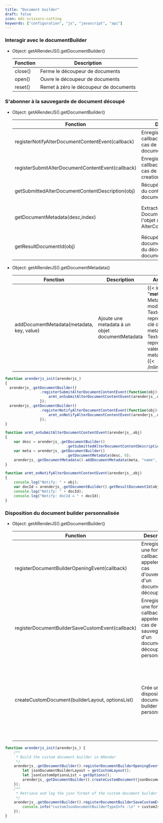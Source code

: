 ```yaml
---
title: "Document builder"
draft: false
icon: mdi-scissors-cutting
keywords: ["configuration", "js", "javascript", "api"]
---
```


### Interagir avec le documentBuilder

- Object: getARenderJS().getDocumentBuilder()

    | Fonction | Description                            |
    | -------- | -------------------------------------- |
    | close()  | Ferme le découpeur de documents        |
    | open()   | Ouvre le découpeur de documents        |
    | reset()  | Remet à zéro le découpeur de documents |

### S'abonner à la sauvegarde de document découpé

- Object: getARenderJS().getDocumentBuilder()

    | Fonction                                          | Description                                                                           | Arguments                                                                                                                                   |
    | ------------------------------------------------- | ------------------------------------------------------------------------------------- | ------------------------------------------------------------------------------------------------------------------------------------------- |
    | registerNotifyAlterDocumentContentEvent(callback) | Enregistre une fonction callback à appeler en cas de sauvegarde d'un document découpé | **callback:** La fonction callback à appeler                                                                                                |
    | registerSubmitAlterDocumentContentEvent(callback) | Enregistre une fonction callback à appeler en cas de demande de creation de document  | **callback:** La fonction callback à appeler                                                                                                |
    | getSubmittedAlterDocumentContentDescription(obj)  | Récupére la description du contenu du document modifié                                | **obj:** l'objet SubmitAlterDocumentContentEvent source                                                                                     |
    | getDocumentMetadata(desc,index)                   | Extracte l'object DocumentMetadata de l'objet source AlterContentDescription          | {{< inlineList "**desc:** AlterContentDescription;**index:** index du document dont le documentMetadata sera extrait">}}{{< /inlineList>}}  |
    | getResultDocumentId(obj)                          | Récupére le documentId qui résulte du découpage de document                           | **obj:** l'événement qui a été envoyé lorsque l'opération altercontent a été effectuée                                                      |


- Object: getARenderJS().getDocumentMetadata()

    | Fonction                                          | Description                                                | Arguments                                                                                                                                                                        |
    | ------------------------------------------------- | ---------------------------------------------------------- | -------------------------------------------------------------------------------------------------------------------------------------------------------------------------------- |
    | addDocumentMetadata(metadata, key, value)         | Ajoute une metadata à un objet documentMetadata            | {{< inlineList "**metadata:** Metadata à modifier;**key:** Texte représentant la clé de la metadata;**value:** Texte représentant la valeur de la metadata">}}{{< /inlineList>}} |


``` javascript
function arenderjs_init(arenderjs_)
{
  arenderjs_.getDocumentBuilder()
                .registerSubmitAlterDocumentContentEvent(function(obj){
                    armt_onSubmitAlterDocumentContentEvent(arenderjs_,obj);
                });
  arenderjs_.getDocumentBuilder()
                .registerNotifyAlterDocumentContentEvent(function(obj){
                    armt_onNotifyAlterDocumentContentEvent(arenderjs_,obj);
                });
}

function armt_onSubmitAlterDocumentContentEvent(arenderjs_,obj)
{
    var desc = arenderjs_.getDocumentBuilder()
                            .getSubmittedAlterDocumentContentDescription(obj);
    var meta = arenderjs_.getDocumentBuilder()
                            .getDocumentMetadata(desc, 0);
    arenderjs_.getDocumentMetadata().addDocumentMetadata(meta, "name", "value");
}

function armt_onNotifyAlterDocumentContentEvent(arenderjs_,obj)
{
    console.log("Notify: " + obj);
    var docId = arenderjs_.getDocumentBuilder().getResultDocumentId(obj);
    console.log("Notify: " + docId);
    console.log("Notify: docId = " + docId);
}
```


### Disposition du document builder personnalisée 

- Object: getARenderJS().getDocumentBuilder()

  | Function                                          | Description                                                                                        | Arguments                                                                                                                                                        |
  | ------------------------------------------------- | ---------------------------------------------------------------------------------------------------| ---------------------------------------------------------------------------------------------------------------------------------------------------------------- |
  | registerDocumentBuilderOpeningEvent(callback)     | Enregistre une fonction callback à appeler en cas d'ouverture d'un document découpé                | **callback:** La fonction callback à appeler                                                                                                                     |
  | registerDocumentBuilderSaveCustomEvent(callback)  | Enregistre une fonction callback à appeler en cas de sauvegarde d'un document découpé personnalisé | **callback:** La fonction callback à appeler                                                                                                                     |
  | createCustomDocument(builderLayout, optionsList)  | Crée une disposition du document builder personnalisée                                             | **builderLayout:** le format json de la disposition du document builder personnalisé,  **optionsList:** le format json des types options placés dans la datalist |


``` javascript
function arenderjs_init(arenderjs_) {
    /**
     * Build the custom document builder in ARender
     */
    arenderjs_.getDocumentBuilder().registerDocumentBuilderOpeningEvent(function () {
        let jsonDocumentBuilderLayout = getCustomLayout();                                                      // Retrieve the json format of the custom document builder layout
        let jsonCustomOptionsList = getOptions();                                                               // Retrieve the json format of the custom options set in the data list
        arenderjs_.getDocumentBuilder().createCustomDocument(jsonDocumentBuilderLayout, jsonCustomOptionsList); // Call the createCustomDocument function to build the custom document builder in ARender
    });
    /**
     * Retrieve and log the json format of the custom document builder created in ARender
     */
    arenderjs_.getDocumentBuilder().registerDocumentBuilderSaveCustomEvent(function (customJsonDocumentBuilderTypeInfo) {
        console.info("customJsonDocumentBuilderTypeInfo :\n" + customJsonDocumentBuilderTypeInfo);
    });
}
```

